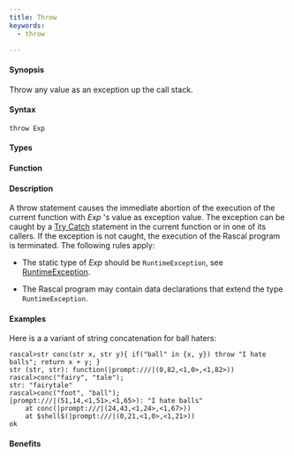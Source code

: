 ```yaml
---
title: Throw
keywords:
  - throw

---
```


#### Synopsis

Throw any value as an exception up the call stack.

#### Syntax

`throw Exp`

#### Types

#### Function

#### Description

A throw statement causes the immediate abortion of the execution of the current function with _Exp_ \'s value as exception value.
The exception can be caught by a [Try Catch](/docs//Rascal/Statements/TryCatch) statement in the current function or in one of its callers.
If the exception is not caught, the execution of the Rascal program is terminated. The following rules apply:

*  The static type of _Exp_ should be `RuntimeException`, see [RuntimeException](/docs//Library/Exception#Exception-RuntimeException).

*  The Rascal program may contain data declarations that extend the type `RuntimeException`.

#### Examples

Here is a a variant of string concatenation for ball haters:

```rascal-shell
rascal>str conc(str x, str y){ if("ball" in {x, y}) throw "I hate balls"; return x + y; }
str (str, str): function(|prompt:///|(0,82,<1,0>,<1,82>))
rascal>conc("fairy", "tale");
str: "fairytale"
rascal>conc("foot", "ball");
|prompt:///|(51,14,<1,51>,<1,65>): "I hate balls"
	at conc(|prompt:///|(24,43,<1,24>,<1,67>))
	at $shell$(|prompt:///|(0,21,<1,0>,<1,21>))
ok
```


#### Benefits


